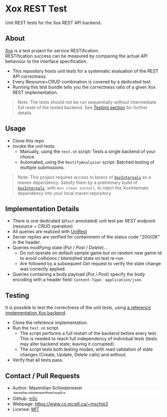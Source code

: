 # Xox REST Test

Unit REST tests for the Xox REST API backend.

## About

[Xox](https://github.com/m5c/XoxInternals) is a test project for service
RESTification.  
RESTification success can be measured by comparing the actual API behaviour to the interface
specification.

* This repository hosts unit tests for a systematic evaluation of the REST API correctness.
* Every Resource+CRUD combination is covered by a dedicated test.
* Running this test bundle tells you the correctness ratio of a given Xox REST implementation.

> Note: The tests should not be run sequentially without intermediate full reset of the tested
> backend. See [Testing section](#testing) for further details.

## Usage

* Clone this repo
* Invoke the unit tests:
    * Manually, using the ```test.sh``` script: Tests a single backend of your choice.
    * Automated, using the ```RestifyAnalyzier``` script: Batched testing of multiple submissions.

> Note: This project requires access to beans
> of [```XoxInternals```](https://github.com/m5c/XoxInternals) as a maven dependency.
> Satisfy them by a preliminary build
> of [```XoxInternals```](https://github.com/m5c/XoxInternals),
> with ```mvn clean install```, to inject the XoxInternals dependency into your local maven
> repository.

## Implementation Details

* There is one dedicated (```@Test``` annotated) unit test per REST endpoint (resource + CRUD
  operation)
* All queries are realized with [UniRest](http://kong.github.io/unirest-java/)
* Server replies are verified for containment of the status code "200/OK" in the header.
* Queries modifying state (*Put* / *Post* / *Delete*)...
    * Do not operate on default sample game but on random new game-id to avoid collisions /
      blemished state on test re-run.
    * Are followed by a subsequent *Get* request to verify the state change was correctly applied.
* Queries containing a body payload (*Put* / *Post*) specify the body encoding with a header
  field: ```Content-Type: application/json```.

## Testing

It is possible to test the correctness of the unit tests,
using [a reference implementation Xox backend](https://github.com/m5c/XoxStudyManuallyRestified).

* Clone the reference implementation.
* Run the ```test.sh``` script.
    * The script performs a full restart of the backend before every test. This is needed to reach
      full independency of individual tests (tests may alter backend state, leaving it corrupted).
    * The script tests both testing modes, with read validation of state changes (Create, Update,
      Delete calls) and without.
* Verify that all tests pass.

## Contact / Pull Requests

* Author: Maximilian Schiedermeier ![email](markdown/email.png)
* Github: [m5c](https://github.com/m5c)
* Webpage: https://www.cs.mcgill.ca/~mschie3
* License: [MIT](https://opensource.org/licenses/MIT)
